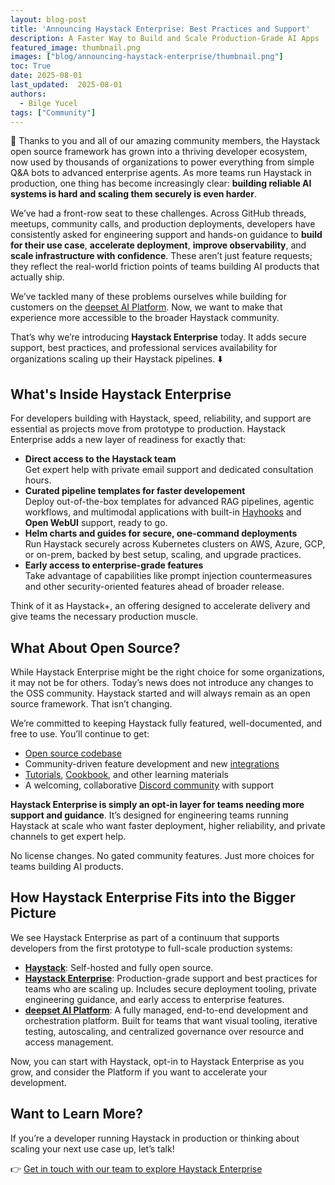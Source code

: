 ```yaml
---
layout: blog-post
title: 'Announcing Haystack Enterprise: Best Practices and Support'
description: A Faster Way to Build and Scale Production-Grade AI Apps
featured_image: thumbnail.png
images: ["blog/announcing-haystack-enterprise/thumbnail.png"]
toc: True
date: 2025-08-01
last_updated:  2025-08-01
authors:
  - Bilge Yucel
tags: ["Community"]
---	
```


💙 Thanks to you and all of our amazing community members, the Haystack open source framework has grown into a thriving developer ecosystem, now used by thousands of organizations to power everything from simple Q&A bots to advanced enterprise agents. As more teams run Haystack in production, one thing has become increasingly clear: **building reliable AI systems is hard and scaling them securely is even harder**.

We’ve had a front-row seat to these challenges. Across GitHub threads, meetups, community calls, and production deployments, developers have consistently asked for engineering support and hands-on guidance to **build for their use case**, **accelerate deployment**, **improve observability**, and **scale infrastructure with confidence**. These aren’t just feature requests; they reflect the real-world friction points of teams building AI products that actually ship.

We’ve tackled many of these problems ourselves while building for customers on the [deepset AI Platform](https://www.deepset.ai/products-and-services/deepset-ai-platform). Now, we want to make that experience more accessible to the broader Haystack community.

That’s why we’re introducing **Haystack Enterprise** today. It adds secure support, best practices, and professional services availability for organizations scaling up their Haystack pipelines. ⬇️

## What's Inside Haystack Enterprise
For developers building with Haystack, speed, reliability, and support are essential as projects move from prototype to production. Haystack Enterprise adds a new layer of readiness for exactly that:
* **Direct access to the Haystack team**    
    Get expert help with private email support and dedicated consultation hours.
* **Curated pipeline templates for faster developement**  
    Deploy out-of-the-box templates for advanced RAG pipelines, agentic workflows, and multimodal applications with built-in [Hayhooks](https://github.com/deepset-ai/hayhooks) and **Open WebUI** support, ready to go.
* **Helm charts and guides for secure, one-command deployments**   
    Run Haystack securely across Kubernetes clusters on AWS, Azure, GCP, or on-prem, backed by best setup, scaling, and upgrade practices.
* **Early access to enterprise-grade features**      
    Take advantage of capabilities like prompt injection countermeasures and other security-oriented features ahead of broader release.

Think of it as Haystack+, an offering designed to accelerate delivery and give teams the necessary production muscle.


## What About Open Source?
While Haystack Enterprise might be the right choice for some organizations, it may not be for others. Today’s news does not introduce any changes to the OSS community. Haystack started and will always remain as an open source framework. That isn’t changing.

We’re committed to keeping Haystack fully featured, well-documented, and free to use. You’ll continue to get:
* [Open source codebase](https://github.com/deepset-ai/haystack)
* Community-driven feature development and new [integrations](https://haystack.deepset.ai/integrations)
* [Tutorials](https://haystack.deepset.ai/tutorials), [Cookbook](https://haystack.deepset.ai/cookbook), and other learning materials
* A welcoming, collaborative [Discord community](https://discord.com/invite/Dr63fr9NDS) with support

**Haystack Enterprise is simply an opt-in layer for teams needing more support and guidance**. It’s designed for engineering teams running Haystack at scale who want faster deployment, higher reliability, and private channels to get expert help.

No license changes. No gated community features. Just more choices for teams building AI products.

## How Haystack Enterprise Fits into the Bigger Picture
We see Haystack Enterprise as part of a continuum that supports developers from the first prototype to full-scale production systems:
* [**Haystack**](https://haystack.deepset.ai/): Self-hosted and fully open source.
* [**Haystack Enterprise**](https://www.deepset.ai/products-and-services/haystack-enterprise): Production-grade support and best practices for teams who are scaling up. Includes secure deployment tooling, private engineering guidance, and early access to enterprise features.
* [**deepset AI Platform**](https://www.deepset.ai/products-and-services/deepset-ai-platform): A fully managed, end-to-end development and orchestration platform. Built for teams that want visual tooling, iterative testing, autoscaling, and centralized governance over resource and access management.

Now, you can start with Haystack, opt-in to Haystack Enterprise as you grow, and consider the Platform if you want to accelerate your development.


## Want to Learn More?
If you’re a developer running Haystack in production or thinking about scaling your next use case up, let’s talk! 

👉 [Get in touch with our team to explore Haystack Enterprise](https://www.deepset.ai/products-and-services/haystack-enterprise)


